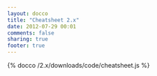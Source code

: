 ```yaml
---
layout: docco
title: "Cheatsheet 2.x"
date: 2012-07-29 00:01
comments: false
sharing: true
footer: true
---
```


{% docco /2.x/downloads/code/cheatsheet.js %}